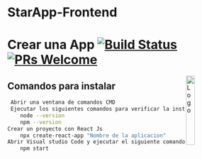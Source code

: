 # StarApp-Frontend

# Crear una App [![Build Status](https://dev.azure.com/facebook/create-react-app/_apis/build/status/facebook.create-react-app?branchName=main)](https://dev.azure.com/facebook/create-react-app/_build/latest?definitionId=1&branchName=main) [![PRs Welcome](https://img.shields.io/badge/PRs-welcome-green.svg)](https://github.com/facebook/create-react-app/blob/main/CONTRIBUTING.md)

<img alt="Logo" align="right" src="https://create-react-app.dev/img/logo.svg" width="20%" />

## Comandos para instalar

```sh
 Abrir una ventana de comandos CMD
 Ejecutar los siguientes comandos para verificar la instalacion
    node --version
    npm --version
Crear un proyecto con React Js
    npx create-react-app "Nombre de la aplicacion"
Abrir Visual studio Code y ejecutar el siguiente comando
    npm start
```
